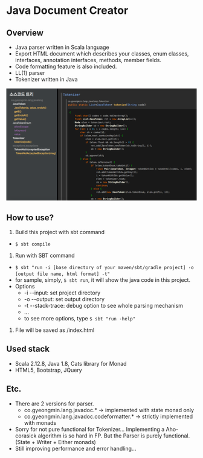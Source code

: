 # Java Document Creator

## Overview
- Java parser written in Scala language
- Export HTML document which describes your classes, enum classes, interfaces, annotation interfaces, methods, member fields.
- Code formatting feature is also included.
- LL(1) parser
- Tokenizer written in Java

![example](img/screenshot.png)

## How to use?
1. Build this project with sbt command 
- ```$ sbt compile```
1. Run with SBT command
- ```$ sbt "run -i [base directory of your maven/sbt/gradle project] -o [output file name, html format] -t"```
- for sample, simply, ```$ sbt run```, it will show the java code in this project.
- Options
  - -i --input: set project directory
  - -o --output: set output directory
  - -t --stack-trace: debug option to see whole parsing mechanism
  - ...
  - to see more options, type ```$ sbt "run -help"```
1. File will be saved as <output directory>/index.html

## Used stack
- Scala 2.12.8, Java 1.8, Cats library for Monad
- HTML5, Bootstrap, JQuery

## Etc.
- There are 2 versions for parser.
  - co.gyeongmin.lang.javadoc.* -> implemented with state monad only
  - co.gyeongmin.lang.javadoc.codeformatter.* -> strictly implemented with monads
- Sorry for not pure functional for Tokenizer... Implementing a Aho-corasick algorithm is so hard in FP. But the Parser
  is purely functional.(State + Writer + Either monads)
- Still improving performance and error handling...
